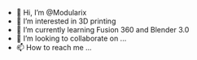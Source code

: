 - 👋 Hi, I’m @Modularix
- 👀 I’m interested in 3D printing
- 🌱 I’m currently learning Fusion 360 and Blender 3.0
- 💞️ I’m looking to collaborate on ...
- 📫 How to reach me ...

<!---
Modularix/Modularix is a ✨ special ✨ repository because its `README.md` (this file) appears on your GitHub profile.
You can click the Preview link to take a look at your changes.
--->
